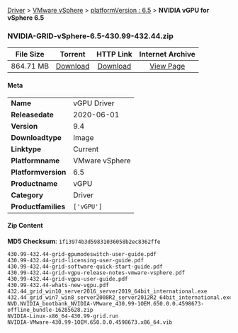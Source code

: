 
[Driver](/README.md)  >  [VMware vSphere](/index/Driver/VMware_vSphere.md)  >  [platformVersion : 6.5](/index/Driver/VMware_vSphere/6.5.md)  >  **NVIDIA vGPU for vSphere 6.5**


### NVIDIA-GRID-vSphere-6.5-430.99-432.44.zip

| **File Size** | **Torrent**  | **HTTP Link** | **Internet Archive** |
|:-------------:|:------------:|:-------------:|:--------------------:|
| 864.71 MB |  [Download](https://archive.org/download/nvgpu_NVIDIA-GRID-vSphere-6.5-430.99-432.44.zip_2cgedy2g/nvgpu_NVIDIA-GRID-vSphere-6.5-430.99-432.44.zip_2cgedy2g_archive.torrent)       | [Download](https://archive.org/compress/nvgpu_NVIDIA-GRID-vSphere-6.5-430.99-432.44.zip_2cgedy2g) | [View Page](https://archive.org/details/nvgpu_NVIDIA-GRID-vSphere-6.5-430.99-432.44.zip_2cgedy2g)       |

#### Meta

<table>
<tr><td><strong>Name</strong></td><td>vGPU Driver</td></tr>
<tr><td><strong>Releasedate</strong></td><td>2020-06-01</td></tr>
<tr><td><strong>Version</strong></td><td>9.4</td></tr>
<tr><td><strong>Downloadtype</strong></td><td>Image</td></tr>
<tr><td><strong>Linktype</strong></td><td>Current</td></tr>
<tr><td><strong>Platformname</strong></td><td>VMware vSphere</td></tr>
<tr><td><strong>Platformversion</strong></td><td>6.5</td></tr>
<tr><td><strong>Productname</strong></td><td>vGPU</td></tr>
<tr><td><strong>Category</strong></td><td>Driver</td></tr>
<tr><td><strong>Productfamilies</strong></td><td><code>['vGPU']</code></td></tr>
</table>

#### Zip Content

**MD5 Checksum**: `1f13974b3d59831036058b2ec8362ffe`

```text
430.99-432.44-grid-gpumodeswitch-user-guide.pdf
430.99-432.44-grid-licensing-user-guide.pdf
430.99-432.44-grid-software-quick-start-guide.pdf
430.99-432.44-grid-vgpu-release-notes-vmware-vsphere.pdf
430.99-432.44-grid-vgpu-user-guide.pdf
430.99-432.44-whats-new-vgpu.pdf
432.44_grid_win10_server2016_server2019_64bit_international.exe
432.44_grid_win7_win8_server2008R2_server2012R2_64bit_international.exe
NVD.NVIDIA_bootbank_NVIDIA-VMware_430.99-1OEM.650.0.0.4598673-offline_bundle-16285628.zip
NVIDIA-Linux-x86_64-430.99-grid.run
NVIDIA-VMware-430.99-1OEM.650.0.0.4598673.x86_64.vib
```